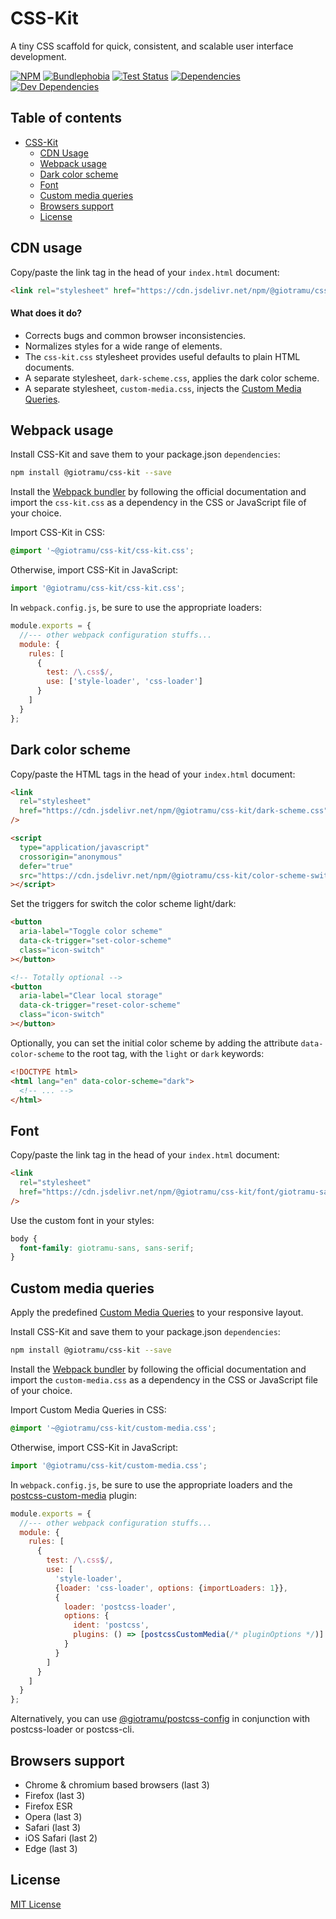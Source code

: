 # CSS-Kit

A tiny CSS scaffold for quick, consistent, and scalable user interface development.

[![NPM][npm-img]][npm-url]
[![Bundlephobia][bundlephobia-img]][bundlephobia-url]
[![Test Status][ci-img]][ci-url]
[![Dependencies][deps-img]][deps-url]
[![Dev Dependencies][devdeps-img]][devdeps-url]

## Table of contents

- [CSS-Kit](#css-kit)
  - [CDN Usage](#cdn-usage)
  - [Webpack usage](#webpack-usage)
  - [Dark color scheme](#dark-color-scheme)
  - [Font](#font)
  - [Custom media queries](#custom-media-queries)
  - [Browsers support](#browsers-support)
  - [License](#license)

## CDN usage

Copy/paste the link tag in the head of your `index.html` document:

```html
<link rel="stylesheet" href="https://cdn.jsdelivr.net/npm/@giotramu/css-kit" />
```

#### What does it do?

- Corrects bugs and common browser inconsistencies.
- Normalizes styles for a wide range of elements.
- The `css-kit.css` stylesheet provides useful defaults to plain HTML documents.
- A separate stylesheet, `dark-scheme.css`, applies the dark color scheme.
- A separate stylesheet, `custom-media.css`, injects the [Custom Media Queries][custom-mq-url].

## Webpack usage

Install CSS-Kit and save them to your package.json `dependencies`:

```sh
npm install @giotramu/css-kit --save
```

Install the [Webpack bundler][webpack-url] by following the official documentation and import the `css-kit.css` as a dependency in the CSS or JavaScript file of your choice.

Import CSS-Kit in CSS:

```css
@import '~@giotramu/css-kit/css-kit.css';
```

Otherwise, import CSS-Kit in JavaScript:

```js
import '@giotramu/css-kit/css-kit.css';
```

In `webpack.config.js`, be sure to use the appropriate loaders:

```js
module.exports = {
  //--- other webpack configuration stuffs...
  module: {
    rules: [
      {
        test: /\.css$/,
        use: ['style-loader', 'css-loader']
      }
    ]
  }
};
```

## Dark color scheme

Copy/paste the HTML tags in the head of your `index.html` document:

```html
<link
  rel="stylesheet"
  href="https://cdn.jsdelivr.net/npm/@giotramu/css-kit/dark-scheme.css"
/>

<script
  type="application/javascript"
  crossorigin="anonymous"
  defer="true"
  src="https://cdn.jsdelivr.net/npm/@giotramu/css-kit/color-scheme-switcher.js"
></script>
```

Set the triggers for switch the color scheme light/dark:

```html
<button
  aria-label="Toggle color scheme"
  data-ck-trigger="set-color-scheme"
  class="icon-switch"
></button>

<!-- Totally optional -->
<button
  aria-label="Clear local storage"
  data-ck-trigger="reset-color-scheme"
  class="icon-switch"
></button>
```

Optionally, you can set the initial color scheme by adding the attribute `data-color-scheme` to the root tag, with the `light` or `dark` keywords:

```html
<!DOCTYPE html>
<html lang="en" data-color-scheme="dark">
  <!-- ... -->
</html>
```

## Font

Copy/paste the link tag in the head of your `index.html` document:

```html
<link
  rel="stylesheet"
  href="https://cdn.jsdelivr.net/npm/@giotramu/css-kit/font/giotramu-sans.css"
/>
```

Use the custom font in your styles:

```css
body {
  font-family: giotramu-sans, sans-serif;
}
```

## Custom media queries

Apply the predefined [Custom Media Queries][custom-mq-url] to your responsive layout.

Install CSS-Kit and save them to your package.json `dependencies`:

```sh
npm install @giotramu/css-kit --save
```

Install the [Webpack bundler][webpack-url] by following the official documentation and import the `custom-media.css` as a dependency in the CSS or JavaScript file of your choice.

Import Custom Media Queries in CSS:

```css
@import '~@giotramu/css-kit/custom-media.css';
```

Otherwise, import CSS-Kit in JavaScript:

```js
import '@giotramu/css-kit/custom-media.css';
```

In `webpack.config.js`, be sure to use the appropriate loaders and the [postcss-custom-media][postcss-custom-media-url] plugin:

```js
module.exports = {
  //--- other webpack configuration stuffs...
  module: {
    rules: [
      {
        test: /\.css$/,
        use: [
          'style-loader',
          {loader: 'css-loader', options: {importLoaders: 1}},
          {
            loader: 'postcss-loader',
            options: {
              ident: 'postcss',
              plugins: () => [postcssCustomMedia(/* pluginOptions */)]
            }
          }
        ]
      }
    ]
  }
};
```

Alternatively, you can use [@giotramu/postcss-config][postcss-config-url] in conjunction with postcss-loader or postcss-cli.

## Browsers support

- Chrome & chromium based browsers (last 3)
- Firefox (last 3)
- Firefox ESR
- Opera (last 3)
- Safari (last 3)
- iOS Safari (last 2)
- Edge (last 3)

## License

[MIT License](./LICENSE)

<!---
  B A D G E S
-->

[bundlephobia-img]: https://badgen.net/bundlephobia/minzip/@giotramu/css-kit
[ci-img]: https://github.com/giotramu/css-kit/workflows/test%20+%20build/badge.svg?branch=master
[deps-img]: https://badgen.net/david/dep/giotramu/css-kit
[devdeps-img]: https://badgen.net/david/dev/giotramu/css-kit
[npm-img]: https://badgen.net/npm/v/@giotramu/css-kit?label=npm%20package

<!---
  L I N K S
-->

[bundlephobia-url]: https://bundlephobia.com/result?p=@giotramu/css-kit
[ci-url]: https://github.com/giotramu/css-kit/actions
[custom-mq-url]: ./src/styles/custom-media.scss
[deps-url]: https://david-dm.org/giotramu/css-kit
[devdeps-url]: https://david-dm.org/giotramu/css-kit?type=dev
[npm-url]: https://www.npmjs.com/package/@giotramu/css-kit
[postcss-config-url]: https://github.com/giotramu/postcss-config
[postcss-custom-media-url]: https://github.com/postcss/postcss-custom-media
[webpack-url]: https://webpack.js.org
